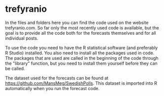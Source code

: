 trefyranio
==========
In the files and folders here you can find the code used on the website trefyranio.com. So far only the most recently used code is available, but the goal is to provide all the code both for the forecasts themselves and for all individual posts.

To use the code you need to have the R statistical software (and preferably R Studio) installed. You also need to install all the packages used in code. The packages that are used are called in the beginning of the code through the "library" function, but you need to install them yourself before they can be called.

The dataset used for the forecasts can be found at https://github.com/MansMeg/SwedishPolls. This dataset is imported into R automatically when you run the forecast code.
